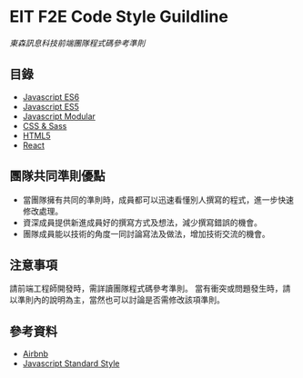 # EIT F2E Code Style Guildline
*東森訊息科技前端團隊程式碼參考準則*

## 目錄
- [Javascript ES6](es6/)
- [Javascript ES5](es5/)
- [Javascript Modular](javascript-modular/)
- [CSS & Sass](css-sass/)
- [HTML5](html5/)
- [React](react/)

## 團隊共同準則優點
* 當團隊擁有共同的準則時，成員都可以迅速看懂別人撰寫的程式，進一步快速修改處理。
* 資深成員提供新進成員好的撰寫方式及想法，減少撰寫錯誤的機會。
* 團隊成員能以技術的角度一同討論寫法及做法，增加技術交流的機會。

## 注意事項
請前端工程師開發時，需詳讀團隊程式碼參考準則。
當有衝突或問題發生時，請以準則內的說明為主，當然也可以討論是否需修改該項準則。


## 參考資料
- [Airbnb](https://github.com/airbnb/javascript)
- [Javascript Standard Style](https://standardjs.com/rules.html#javascript-standard-style)